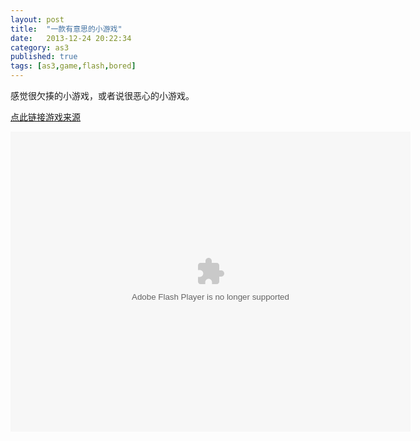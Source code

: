 ```yaml
---
layout: post
title:  "一款有意思的小游戏"
date:   2013-12-24 20:22:34
category: as3
published: true
tags: [as3,game,flash,bored]
---
```

感觉很欠揍的小游戏，或者说很恶心的小游戏。

[点此链接游戏来源][url_a]

<embed src="http://sxiao.4399.com/4399swf/upload_swf/ftp9/zwqgame369/20130314/8.swf" wmode="direct" type="application/x-shockwave-flash" width="640" height="480" quality="high" />


[url_a]:http://sxiao.4399.com/4399swf/upload_swf/ftp9/zwqgame369/20130314/8.swf


